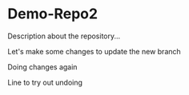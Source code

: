 # Demo-Repo2

Description about the repository...

Let's make some changes to update the new branch

Doing changes again

Line to try out undoing
